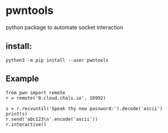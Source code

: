 # pwntools

python package to automate socket interaction

## install:

`python3 -m pip install --user pwntools`

## Example

```python3
from pwn import remote
r = remote('0.cloud.chals.io', 16992)

s = r.recvuntil('Speak thy new password:').decode('ascii')
print(s)
r.send('abc123\n'.encode('ascii'))
r.interactive()
```
